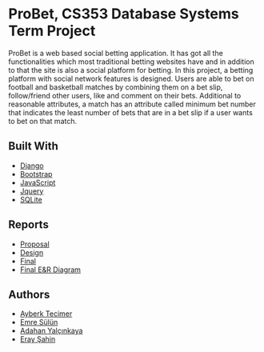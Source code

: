 # ProBet, CS353 Database Systems Term Project

ProBet is a web based social betting application. It has got all the functionalities
which most traditional betting websites have and in addition to that the site is
also a social platform for betting. In this project, a betting platform with social network features is designed. Users
 are able to bet on football and basketball matches by combining them on a bet slip,
follow/friend other users, like and comment on their bets. Additional to reasonable attributes,
a match has an attribute called minimum bet number that indicates the least
number of bets that are in a bet slip if a user wants to bet on that match.

## Built With

* [Django](https://www.djangoproject.com/) 
* [Bootstrap](https://getbootstrap.com/) 
* [JavaScript](https://www.javascript.com/)
* [Jquery](https://jquery.com/)
* [SQLite](https://www.sqlite.org/index.html)

## Reports
* [Proposal](https://drive.google.com/file/d/1iJJ5FzkkMWl9XXOVCJXdrnStAz8SVsYR/view?usp=sharing)
* [Design](https://drive.google.com/file/d/1Kgq4UY1SmO27dDJYNbkLx1ZmZu4AgLM1/view?usp=sharing)
* [Final](https://drive.google.com/file/d/1aLcVaHMVM7l_yPHypbdSddheJSN8_rBB/view?usp=sharing)
* [Final E&R Diagram](https://drive.google.com/file/d/1wlhxYexB-qC80yAda2sJ9A-89UGsMAD8/view?usp=sharing)
## Authors

* [Ayberk Tecimer](https://github.com/ayberktecimer) 
* [Emre Sülün](https://github.com/sulunemre) 
* [Adahan Yalçınkaya](https://github.com/adahan96)
* [Eray Şahin](https://github.com/eraysahin)
